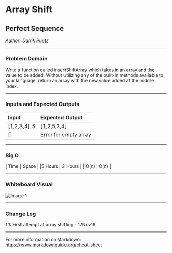 # Array Shift

## Perfect Sequence
*Author: Darrik Puetz*

---

### Problem Domain

Write a function called insertShiftArray which takes in an array and the value to be added. Without utilizing any of the built-in methods available to your language, return an array with the new value added at the middle index.

---

### Inputs and Expected Outputs

| Input        | Expected Output       |
| :----------- | :-----------          |
| [1,2,3,4], 5 | [1,2,5,3,4]           |
| []           | Error for empty array |


---

### Big O


| Time   | Space   |
|5 Hours | 3 Hours |
| O(n) | O(n) |


---


### Whiteboard Visual
![Image 1](https://github.com/darrikpuetz/data-structures-and-algorithms-C-DOTNET-/blob/master/array-shift/arrayshift2.jpg)


---

### Change Log  
1.1: First attempt at array shifting - 17Nov19  

---

For more information on Markdown: https://www.markdownguide.org/cheat-sheet
